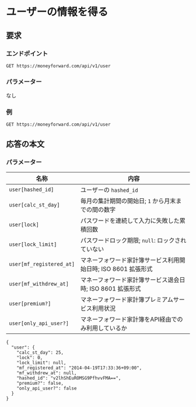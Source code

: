 # ユーザーの情報を得る

## 要求

### エンドポイント

```
GET https://moneyforward.com/api/v1/user
```

### パラメーター

なし

### 例

```
GET https://moneyforward.com/api/v1/user
```

## 応答の本文

### パラメーター

| 名称 | 内容 |
| ---- | --- |
| `user[hashed_id]` | ユーザーの `hashed_id` |
| `user[calc_st_day]` | 毎月の集計期間の開始日; `1` から月末までの間の数字 |
| `user[lock]` | パスワードを連続して入力に失敗した累積回数 |
| `user[lock_limit]` | パスワードロック期限; `null`: ロックされていない |
| `user[mf_registered_at]` | マネーフォワード家計簿サービス利用開始日時; ISO 8601 拡張形式 |
| `user[mf_withdrew_at]` | マネーフォワード家計簿サービス退会日時; ISO 8601 拡張形式 |
| `user[premium?]` | マネーフォワード家計簿プレミアムサービス利用状況 |
| `user[only_api_user?]` | マネーフォワード家計簿をAPI経由でのみ利用しているか |

```
{
  "user": {
    "calc_st_day": 25,
    "lock": 0,
    "lock_limit": null,
    "mf_registered_at": "2014-04-19T17:33:36+09:00",
    "mf_withdrew_at": null,
    "hashed_id": "v2lhShEuROMSG9PfhvvFMA==",
    "premium?": false,
    "only_api_user?": false
  }
}
```
